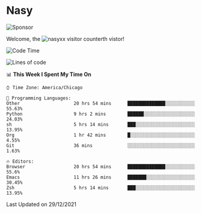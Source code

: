 # Nasy

<!--
<p align="center">
<img height="200" src="https://github-readme-stats.vercel.app/api?username=nasyxx&count_private=true&show_icons=true&theme=dracula&include_all_commits=true"/>
<img height="200" src="https://github-readme-stats.vercel.app/api/top-langs/?username=nasyxx&theme=dracula&hide=html,jupyter+notebook&count_private=true&show_icons=true"/>
</p>

  
----------------
-->

![Sponsor](https://img.shields.io/static/v1.svg?label=Sponsor&message=%E2%9D%A4&logo=GitHub&style=flat&color=pink)
 
Welcome, the ![nasyxx visitor counter](https://count.getloli.com/get/@nasyxx?theme=rule34)th vistor!
 
<!--START_SECTION:waka-->
![Code Time](http://img.shields.io/badge/Code%20Time-1%2C640%20hrs%2027%20mins-blue)

![Lines of code](https://img.shields.io/badge/From%20Hello%20World%20I%27ve%20Written-5%20Million%20lines%20of%20code-blue)

📊 **This Week I Spent My Time On** 

```text
⌚︎ Time Zone: America/Chicago

💬 Programming Languages: 
Other                    20 hrs 54 mins      ██████████████░░░░░░░░░░░   55.63% 
Python                   9 hrs 2 mins        ██████░░░░░░░░░░░░░░░░░░░   24.03% 
sh                       5 hrs 14 mins       ███░░░░░░░░░░░░░░░░░░░░░░   13.95% 
Org                      1 hr 42 mins        █░░░░░░░░░░░░░░░░░░░░░░░░   4.55% 
Git                      36 mins             ░░░░░░░░░░░░░░░░░░░░░░░░░   1.63%

🔥 Editors: 
Browser                  20 hrs 54 mins      ██████████████░░░░░░░░░░░   55.6% 
Emacs                    11 hrs 26 mins      ███████░░░░░░░░░░░░░░░░░░   30.45% 
Zsh                      5 hrs 14 mins       ███░░░░░░░░░░░░░░░░░░░░░░   13.95%

```


 Last Updated on 29/12/2021
<!--END_SECTION:waka-->

<!-- ![visitors](https://visitor-badge.laobi.icu/badge?page_id=nasyxx.nasyxx) -->
